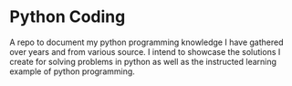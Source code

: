 # Python Coding
A repo to document my python programming knowledge I have gathered over years and from various source. I intend to showcase the solutions I create for solving problems in python as well as the instructed learning example of python programming.
